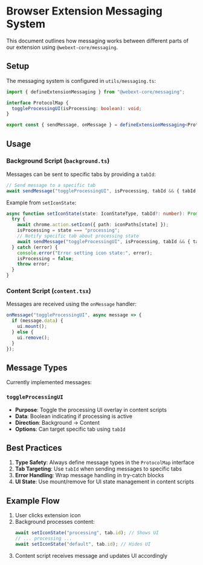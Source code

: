 # Browser Extension Messaging System

This document outlines how messaging works between different parts of our extension using `@webext-core/messaging`.

## Setup

The messaging system is configured in `utils/messaging.ts`:

```typescript
import { defineExtensionMessaging } from "@webext-core/messaging";

interface ProtocolMap {
  toggleProcessingUI(isProcessing: boolean): void;
}

export const { sendMessage, onMessage } = defineExtensionMessaging<ProtocolMap>();
```

## Usage

### Background Script (`background.ts`)

Messages can be sent to specific tabs by providing a `tabId`:

```typescript
// Send message to a specific tab
await sendMessage("toggleProcessingUI", isProcessing, tabId && { tabId });
```

Example from `setIconState`:

```typescript
async function setIconState(state: IconStateType, tabId?: number): Promise<void> {
  try {
    await chrome.action.setIcon({ path: iconPaths[state] });
    isProcessing = state === "processing";
    // Notify specific tab about processing state
    await sendMessage("toggleProcessingUI", isProcessing, tabId && { tabId });
  } catch (error) {
    console.error("Error setting icon state:", error);
    isProcessing = false;
    throw error;
  }
}
```

### Content Script (`content.tsx`)

Messages are received using the `onMessage` handler:

```typescript
onMessage("toggleProcessingUI", async message => {
  if (message.data) {
    ui.mount();
  } else {
    ui.remove();
  }
});
```

## Message Types

Currently implemented messages:

### `toggleProcessingUI`

- **Purpose**: Toggle the processing UI overlay in content scripts
- **Data**: Boolean indicating if processing is active
- **Direction**: Background → Content
- **Options**: Can target specific tab using `tabId`

## Best Practices

1. **Type Safety**: Always define message types in the `ProtocolMap` interface
2. **Tab Targeting**: Use `tabId` when sending messages to specific tabs
3. **Error Handling**: Wrap message handling in try-catch blocks
4. **UI State**: Use mount/remove for UI state management in content scripts

## Example Flow

1. User clicks extension icon
2. Background processes content:
   ```typescript
   await setIconState("processing", tab.id); // Shows UI
   // ... processing ...
   await setIconState("default", tab.id); // Hides UI
   ```
3. Content script receives message and updates UI accordingly
